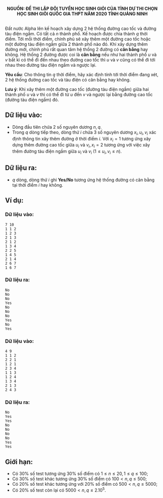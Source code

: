 **<center>NGUỒN: ĐỀ THI LẬP ĐỘI TUYỂN HỌC SINH GIỎI CỦA TỈNH DỰ THI CHỌN HỌC SINH GIỎI QUỐC GIA THPT NĂM 2020 TỈNH QUẢNG NINH</center>**
<br>

Đất nước Alpha lên kế hoạch xây dựng $2$ hệ thống đường cao tốc và đường tàu điện ngầm. Có tất cả $n$ thành phố. Kế hoạch được chia thành $q$ thời điểm. Tới mỗi thời điểm, chính phủ sẽ xây thêm một đường cao tốc hoặc một đường tàu điện ngầm giữa $2$ thành phố nào đó. Khi xây dựng thêm đường mới, chính phủ rất quan tâm hệ thống $2$ đường có **cân bằng** hay không. Hệ thống $2$ đường được coi là **cân bằng** nếu như hai thành phố $u$ và $v$ bất kì có thể đi đến nhau theo đường cao tốc thì $u$ và $v$ cũng có thể đi tới nhau theo đường tàu điện ngầm và ngược lại.

**Yêu cầu**: Cho thông tin $q$ thời điểm, hãy xác định tính tới thời điểm đang xét, $2$ hệ thống đường cao tốc và tàu điện có cân bằng hay không.

**Lưu ý**: Khi xây thêm một đường cao tốc (đường tàu điện ngầm) giữa hai thành phố $u$ và $v$ thì có thể đi từ $u$ đến $v$ và ngược lại bằng đường cao tốc (đường tàu điện ngầm) đó. 

## Dữ liệu vào:
- Dòng đầu tiên chứa $2$ số nguyên dương $n,q$.
- Trong $q$ dòng tiếp theo, dòng thứ $i$ chứa $3$ số nguyên dương $x_i,  u_i,v_i$ xác định thông tin xây thêm đường ở thời điểm $i$. Với $x_i=1$ tương ứng xây dựng thêm đường cao tốc giữa $u_i\text{ và }v_i, x_i=2$ tương ứng với việc xây thêm đường tàu điện ngầm giữa $u_i\text{ và }v_i \ (1≤u_i,v_i≤n)$.

## Dữ liệu ra:
- $q$ dòng, dòng thứ $i$ ghi **Yes/No** tương ứng hệ thống đường có cân bằng tại thời điểm $i$ hay không.

## Ví dụ:
### Dữ liệu vào:
```
7 10
1 1 2
1 2 3
2 1 3
2 1 2
1 3 4
2 2 5
1 4 5
2 1 4
2 6 7
1 6 7
```

### Dữ liệu ra:
```
No
No
No
Yes
No
No
No
Yes
No
Yes
```

### Dữ liệu vào:
```
4 9
1 1 2
2 2 1
1 2 1
2 3 4
1 1 3
1 2 4
1 3 4
2 1 3
2 4 3
```

### Dữ liệu ra:
```
No
Yes
Yes
No
No
No
No
Yes
Yes
```

## Giới hạn:
- Có $30\%$ số test tương ứng $30\%$ số điểm có $1≤n≤20,1≤ q≤100$;
- Có $30\%$ số test khác tương ứng $30\%$ số điểm có $100 < n, q ≤ 500$;
- Có $20\%$ số test khác tương ứng với $20\%$ số điểm có $500 < n, q ≤ 5000$;
- Có $20\%$ số test còn lại có $5000 < n ,q ≤ 2.10^5$.